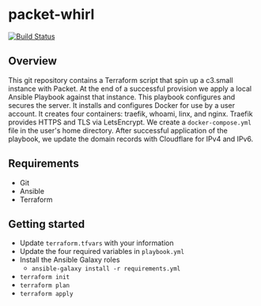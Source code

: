 # packet-whirl

[![Build Status](https://cloud.drone.io/api/badges/dustinmiller1337/packet-whirl/status.svg)](https://cloud.drone.io/dustinmiller1337/packet-whirl)

## Overview

This git repository contains a Terraform script that spin up a c3.small instance
with Packet. At the end of a successful provision we apply a local Ansible Playbook
against that instance. This playbook configures and secures the server. It installs
and configures Docker for use by a user account. It creates four containers: traefik,
whoami, linx, and nginx. Traefik provides HTTPS and TLS via LetsEncrypt. We create
a `docker-compose.yml` file in the user's home directory. After successful application
of the playbook, we update the domain records with Cloudflare for IPv4 and IPv6.

## Requirements

- Git
- Ansible
- Terraform

## Getting started

- Update `terraform.tfvars` with your information
- Update the four required variables in `playbook.yml`
- Install the Ansible Galaxy roles
  - ```ansible-galaxy install -r requirements.yml```
- `terraform init`
- `terraform plan`
- `terraform apply`
